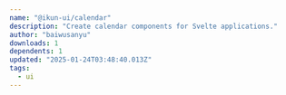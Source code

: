 ```yaml
---
name: "@ikun-ui/calendar"
description: "Create calendar components for Svelte applications."
author: "baiwusanyu"
downloads: 1
dependents: 1
updated: "2025-01-24T03:48:40.013Z"
tags: 
  - ui
---
```

